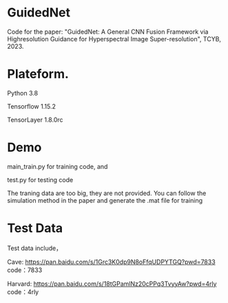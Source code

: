 # GuidedNet
Code for the paper: "GuidedNet: A General CNN Fusion Framework via Highresolution Guidance for Hyperspectral Image Super-resolution", TCYB, 2023.

# Plateform.

Python 3.8 

Tensorflow 1.15.2

TensorLayer 1.8.0rc

# Demo
main_train.py for training code, and 

test.py for testing code

The traning data are too big, they are not provided. You can follow the simulation method in the paper and generate the .mat file for training

# Test Data
Test data include，

Cave: https://pan.baidu.com/s/1Grc3K0dp9N8oFfqUDPYTGQ?pwd=7833 code：7833 


Harvard: https://pan.baidu.com/s/18tGPamlNz20cPPq3TvyyAw?pwd=4rly  code：4rly 
